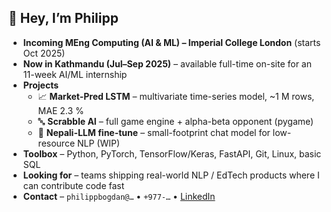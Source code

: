 ## 👋  Hey, I’m Philipp

* **Incoming MEng Computing (AI & ML) – Imperial College London** (starts Oct 2025)  
* **Now in Kathmandu (Jul–Sep 2025)** – available full-time on-site for an 11-week AI/ML internship  
* **Projects**
  * 📈 **Market-Pred LSTM** – multivariate time-series model, ~1 M rows, MAE 2.3 %  
  * 🔤 **Scrabble AI** – full game engine + alpha-beta opponent (pygame)  
  * 📝 **Nepali-LLM fine-tune** – small-footprint chat model for low-resource NLP (WIP)  
* **Toolbox** – Python, PyTorch, TensorFlow/Keras, FastAPI, Git, Linux, basic SQL  
* **Looking for** – teams shipping real-world NLP / EdTech products where I can contribute code fast  
* **Contact** – `philippbogdan@…` • `+977-…` • [LinkedIn](https://linkedin.com/in/…)  

